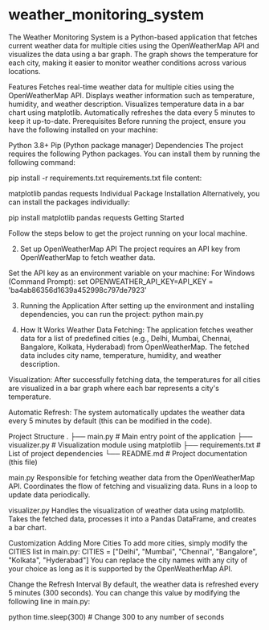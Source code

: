 # weather_monitoring_system
 The Weather Monitoring System is a Python-based application that fetches current weather data for multiple cities using the OpenWeatherMap API and visualizes the data using a bar graph. The graph shows the temperature for each city, making it easier to monitor weather conditions across various locations.

Features
Fetches real-time weather data for multiple cities using the OpenWeatherMap API.
Displays weather information such as temperature, humidity, and weather description.
Visualizes temperature data in a bar chart using matplotlib.
Automatically refreshes the data every 5 minutes to keep it up-to-date.
Prerequisites
Before running the project, ensure you have the following installed on your machine:

Python 3.8+
Pip (Python package manager)
Dependencies
The project requires the following Python packages. You can install them by running the following command:

pip install -r requirements.txt
requirements.txt file content:

matplotlib
pandas
requests
Individual Package Installation
Alternatively, you can install the packages individually:

pip install matplotlib pandas requests
Getting Started

Follow the steps below to get the project running on your local machine.


2. Set up OpenWeatherMap API
The project requires an API key from OpenWeatherMap to fetch weather data.

Set the API key as an environment variable on your machine:
For Windows (Command Prompt):
set OPENWEATHER_API_KEY=API_KEY = 'ba4ab86356d1639a452998c797de7923'

3. Running the Application
After setting up the environment and installing dependencies, you can run the project:
python main.py

4. How It Works
Weather Data Fetching: The application fetches weather data for a list of predefined cities (e.g., Delhi, Mumbai, Chennai, Bangalore, Kolkata, Hyderabad) from OpenWeatherMap. The fetched data includes city name, temperature, humidity, and weather description.

Visualization: After successfully fetching data, the temperatures for all cities are visualized in a bar graph where each bar represents a city's temperature.

Automatic Refresh: The system automatically updates the weather data every 5 minutes by default (this can be modified in the code).

Project Structure
.
├── main.py               # Main entry point of the application
├── visualizer.py          # Visualization module using matplotlib
├── requirements.txt       # List of project dependencies
└── README.md              # Project documentation (this file)

main.py
Responsible for fetching weather data from the OpenWeatherMap API.
Coordinates the flow of fetching and visualizing data.
Runs in a loop to update data periodically.

visualizer.py
Handles the visualization of weather data using matplotlib.
Takes the fetched data, processes it into a Pandas DataFrame, and creates a bar chart.

Customization
Adding More Cities
To add more cities, simply modify the CITIES list in main.py:
CITIES = ["Delhi", "Mumbai", "Chennai", "Bangalore", "Kolkata", "Hyderabad"]
You can replace the city names with any city of your choice as long as it is supported by the OpenWeatherMap API.

Change the Refresh Interval
By default, the weather data is refreshed every 5 minutes (300 seconds). You can change this value by modifying the following line in main.py:

python
time.sleep(300)  # Change 300 to any number of seconds

